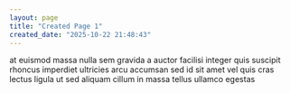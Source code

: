 ```yaml
---
layout: page
title: "Created Page 1"
created_date: "2025-10-22 21:48:43"
---
```


at euismod massa nulla sem gravida a auctor facilisi integer quis suscipit rhoncus imperdiet ultricies arcu accumsan sed id sit amet vel quis cras lectus ligula ut sed aliquam cillum in massa tellus ullamco egestas 
